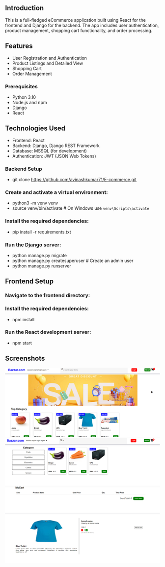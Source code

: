 ## Introduction
This is a full-fledged eCommerce application built using React for the frontend and Django for the backend. The app includes user authentication, product management, shopping cart functionality, and order processing.

## Features
- User Registration and Authentication
- Product Listings and Detailed View
- Shopping Cart
- Order Management

### Prerequisites
- Python 3.10
- Node.js and npm
- Django
- React

## Technologies Used
- Frontend: React
- Backend: Django, Django REST Framework
- Database: MSSQL (for development)
- Authentication: JWT (JSON Web Tokens)

### Backend Setup
- git clone https://github.com/avinashkumar71/E-commerce.git

### Create and activate a virtual environment:
- python3 -m venv venv
- source venv/bin/activate  # On Windows use `venv\Scripts\activate`
  
### Install the required dependencies:
- pip install -r requirements.txt

### Run the Django server:
- python manage.py migrate
- python manage.py createsuperuser  # Create an admin user
- python manage.py runserver

## Frontend Setup

### Navigate to the frontend directory:
### Install the required dependencies:
- npm install

### Run the React development server:
- npm start

## Screenshots
<img src="https://github.com/avinashkumar71/E-commerce/blob/main/screenshot/p1.png">
<img src="https://github.com/avinashkumar71/E-commerce/blob/main/screenshot/p3.png">
<img src="https://github.com/avinashkumar71/E-commerce/blob/main/screenshot/p4.png">
<img src="https://github.com/avinashkumar71/E-commerce/blob/main/screenshot/p5.png">

